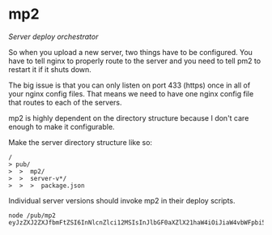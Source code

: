 # mp2

*Server deploy orchestrator*

So when you upload a new server, two things have to be configured.
You have to tell nginx to properly route to the server and you need to tell pm2
to restart it if it shuts down.

The big issue is that you can only listen on port 433 (https) once in all of
your nginx config files. That means we need to have one nginx config file that
routes to each of the servers.

mp2 is highly dependent on the directory structure because I don't care enough
to make it configurable.

Make the server directory structure like so:

```
/
> pub/
>  >  mp2/
>  >  server-v*/
>  >  >  package.json
```

Individual server versions should invoke mp2 in their deploy scripts.

```
node /pub/mp2 eyJzZXJ2ZXJfbmFtZSI6InNlcnZlci12MSIsInJlbGF0aXZlX21haW4iOiJiaW4vbWFpbi5qcyIsInNlcnZlcl9wb3J0Ijo0MDEzfQ==
```
